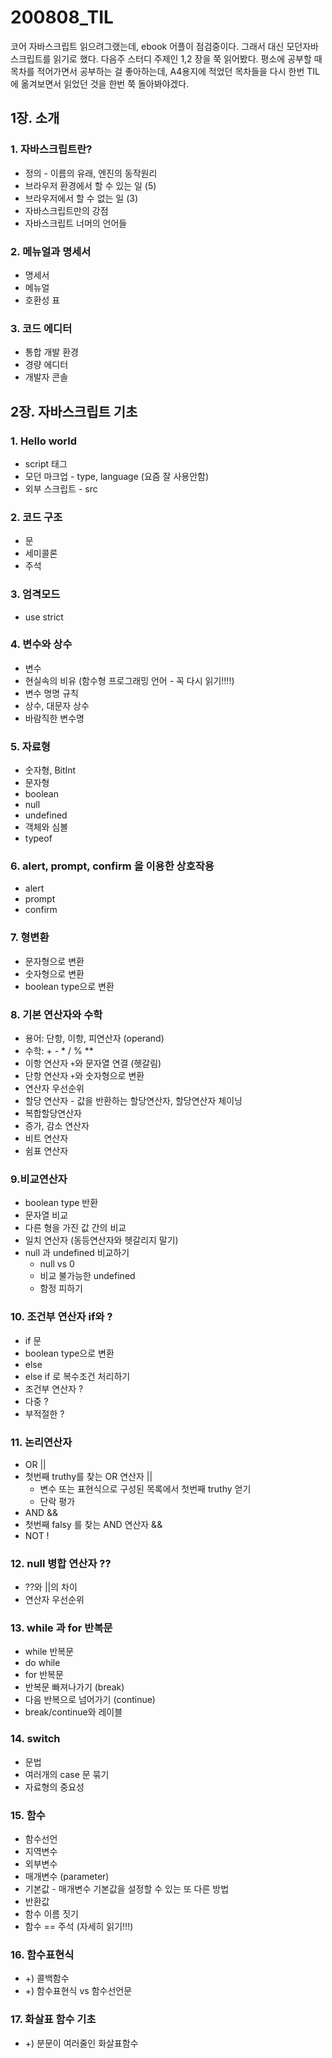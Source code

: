 200808_TIL
===

코어 자바스크립트 읽으려그랬는데, ebook 어플이 점검중이다. 그래서 대신 모던자바스크립트를 읽기로 했다. 다음주 스터디 주제인 1,2 장을 쭉 읽어봤다. 평소에 공부할 때 목차를 적어가면서 공부하는 걸 좋아하는데, A4용지에 적었던 목차들을 다시 한번 TIL에 옮겨보면서 읽었던 것을 한번 쭉 돌아봐야겠다. 

## 1장. 소개

### 1. 자바스크립트란? 
* 정의 - 이름의 유래, 엔진의 동작원리
* 브라우저 환경에서 할 수 있는 일 (5)
* 브라우저에서 할 수 없는 일 (3)
* 자바스크립트만의 강점
* 자바스크립트 너머의 언어들

### 2. 메뉴얼과 명세서
* 명세서
* 메뉴얼
* 호환성 표

### 3. 코드 에디터
* 통합 개발 환경
* 경량 에디터
* 개발자 콘솔

## 2장. 자바스크립트 기초

### 1. Hello world
* script 태그
* 모던 마크업 - type, language (요즘 잘 사용안함)
* 외부 스크립트 - src

### 2. 코드 구조
* 문
* 세미콜론
* 주석

### 3. 엄격모드
* use strict

### 4. 변수와 상수
* 변수
* 현실속의 비유 (함수형 프로그래밍 언어 - 꼭 다시 읽기!!!!)
* 변수 명명 규칙
* 상수, 대문자 상수
* 바람직한 변수명

### 5. 자료형
* 숫자형, BitInt
* 문자형
* boolean
* null
* undefined
* 객체와 심볼
* typeof

### 6. alert, prompt, confirm 을 이용한 상호작용
* alert
* prompt
* confirm

### 7. 형변환
* 문자형으로 변환
* 숫자형으로 변환
* boolean type으로 변환

### 8. 기본 연산자와 수학
* 용어: 단항, 이항, 피연산자 (operand)
* 수학: + - * / % **
* 이항 연산자 `+`와 문자열 연결 (헷갈림)
* 단항 연산자 `+`와 숫자형으로 변환
* 연산자 우선순위
* 할당 연산자 - 값을 반환하는 할당연산자, 할당연산자 체이닝
* 복합할당연산자
* 증가, 감소 연산자
* 비트 연산자
* 쉼표 연산자

### 9.비교연산자
* boolean type 반환
* 문자열 비교
* 다른 형을 가진 값 간의 비교
* 일치 연산자 (동등연산자와 헷갈리지 말기)
* null 과 undefined 비교하기
    * null vs 0
    * 비교 불가능한 undefined
    * 함정 피하기

### 10. 조건부 연산자 if와 ?
* if 문
* boolean type으로 변환
* else
* else if 로 복수조건 처리하기
* 조건부 연산자 ?
* 다중 ?
* 부적절한 ?

### 11. 논리연산자
* OR ||
* 첫번째 truthy를 찾는 OR 연산자 ||
    * 변수 또는 표현식으로 구성된 목록에서 첫번째 truthy 얻기
    * 단락 평가
* AND &&
* 첫번째 falsy 를 찾는 AND 연산자 &&
* NOT !

### 12. null 병합 연산자 ??
* ??와 ||의 차이
* 연산자 우선순위

### 13. while 과 for 반복문
* while 반복문
* do while
* for 반복문
* 반복문 빠져나가기 (break)
* 다음 반복으로 넘어가기 (continue)
* break/continue와 레이블

### 14. switch
* 문법
* 여러개의 case 문 묶기
* 자료형의 중요성

### 15. 함수
* 함수선언
* 지역변수
* 외부변수
* 매개변수 (parameter)
* 기본값 - 매개변수 기본값을 설정할 수 있는 또 다른 방법
* 반환값
* 함수 이름 짓기
* 함수 == 주석 (자세히 읽기!!!)

### 16. 함수표현식
* +) 콜백함수
* +) 함수표현식 vs 함수선언문

### 17. 화살표 함수 기초
* +) 분문이 여러줄인 화살표함수



